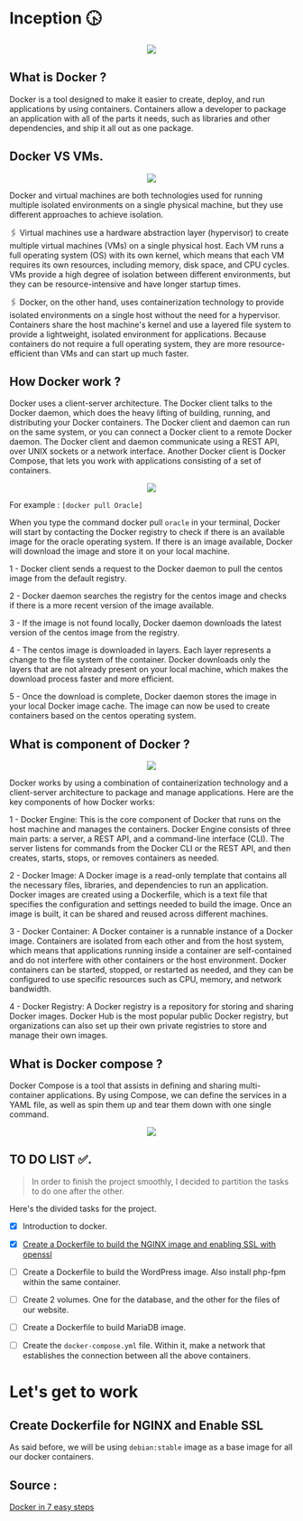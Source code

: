 # Inception 🕟
<p align="center">
<img src="https://alphaville.github.io/optimization-engine/img/docker.gif">
 </p>

## What is Docker ?

Docker is a tool designed to make it easier to create, deploy, and run applications by using containers. Containers allow a developer to package an application with all of the parts it needs, such as libraries and other dependencies, and ship it all out as one package.

## Docker VS VMs.

<p align="center">
 <img src="https://assets-global.website-files.com/5efc3ccdb72aaa7480ec8179/5f03f585f55f79c8b17ae7d2_containers-blog.png">
</p>

Docker and virtual machines are both technologies used for running multiple isolated environments on a single physical machine, but they use different approaches to achieve isolation.

🖇 Virtual machines use a hardware abstraction layer (hypervisor) to create multiple virtual machines (VMs) on a single physical host. Each VM runs a full operating system (OS) with its own kernel, which means that each VM requires its own resources, including memory, disk space, and CPU cycles. VMs provide a high degree of isolation between different environments, but they can be resource-intensive and have longer startup times.

🖇 Docker, on the other hand, uses containerization technology to provide isolated environments on a single host without the need for a hypervisor. Containers share the host machine's kernel and use a layered file system to provide a lightweight, isolated environment for applications. Because containers do not require a full operating system, they are more resource-efficient than VMs and can start up much faster.

## How Docker work ?

Docker uses a client-server architecture. The Docker client talks to the Docker daemon, which does the heavy lifting of building, running, and distributing your Docker containers. The Docker client and daemon can run on the same system, or you can connect a Docker client to a remote Docker daemon. The Docker client and daemon communicate using a REST API, over UNIX sockets or a network interface. Another Docker client is Docker Compose, that lets you work with applications consisting of a set of containers.

<p align="center">
<img src="https://miro.medium.com/max/1400/0*c9ljD66NqkOhhK_f">
</p>

For example : `[docker pull Oracle]`

When you type the command docker pull `oracle` in your terminal, Docker will start by contacting the Docker registry to check if there is an available image for the oracle operating system. If there is an image available, Docker will download the image and store it on your local machine.

1 - Docker client sends a request to the Docker daemon to pull the centos image from the default registry.<br>

2 - Docker daemon searches the registry for the centos image and checks if there is a more recent version of the image available.<br>

3 - If the image is not found locally, Docker daemon downloads the latest version of the centos image from the registry.<br>

4 - The centos image is downloaded in layers. Each layer represents a change to the file system of the container. Docker downloads only the layers that    				are not already present on your local machine, which makes the download process faster and more efficient.<br>
 
5 - Once the download is complete, Docker daemon stores the image in your local Docker image cache. The image can now be used to create containers based on the centos operating system.<br>
 

## What is component of Docker ?

<p align="center">
 <img src="https://miro.medium.com/max/678/1*uGdDnHQq6NVMcSO0DKAVAw.png">
 </p>

Docker works by using a combination of containerization technology and a client-server architecture to package and manage applications. Here are the key components of how Docker works:

1 - Docker Engine: This is the core component of Docker that runs on the host machine and manages the containers. Docker Engine consists of three main parts: a server, a REST API, and a command-line interface (CLI). The server listens for commands from the Docker CLI or the REST API, and then creates, starts, stops, or removes containers as needed.

2 - Docker Image: A Docker image is a read-only template that contains all the necessary files, libraries, and dependencies to run an application. Docker images are created using a Dockerfile, which is a text file that specifies the configuration and settings needed to build the image. Once an image is built, it can be shared and reused across different machines.

3 - Docker Container: A Docker container is a runnable instance of a Docker image. Containers are isolated from each other and from the host system, which means that applications running inside a container are self-contained and do not interfere with other containers or the host environment. Docker containers can be started, stopped, or restarted as needed, and they can be configured to use specific resources such as CPU, memory, and network bandwidth.

4 - Docker Registry: A Docker registry is a repository for storing and sharing Docker images. Docker Hub is the most popular public Docker registry, but organizations can also set up their own private registries to store and manage their own images.

## What is Docker compose ?

Docker Compose is a tool that assists in defining and sharing multi-container applications. By using Compose, we can define the services in a YAML file, as well as spin them up and tear them down with one single command.

<p align="center">
<img src="https://blogger.googleusercontent.com/img/b/R29vZ2xl/AVvXsEivco_6jo5d9c71_Usoq8-JAOS7Qqk0Z9b2xexVeR_nMMiScGJvaIXCw2t-GpSYxw4f3a0VYEMM8Sog7kduAz5X6qT8REnUGSjyh4SS1H1a-w6uME-fFhEz4uU09WvMNs3CumEuYHPmlxGn2bk1EiLGTw6eaZAXFXJk_q2qBBpGMXs8m_i7Oo_8e8-D/s2986/Flowchart.jpg">
</p>

## TO DO LIST ✅.
> In order to finish the project smoothly, I decided to partition the tasks to do one after the other.

Here's the divided tasks for the project.
- [x] Introduction to docker.
- [x] [Create a Dockerfile to build the NGINX image and enabling SSL with openssl](#create-dockerfile-for-nginx-and-enable-ssl)
- [ ] Create a Dockerfile to build the WordPress image. Also install php-fpm within the same container.
- [ ] Create 2 volumes. One for the database, and the other for the files of our website.
- [ ] Create a Dockerfile to build MariaDB image.
- [ ] Create the `docker-compose.yml` file. Within it, make a network that establishes the connection between all the above containers.


# Let's get to work
## Create Dockerfile for NGINX and Enable SSL
As said before, we will be using `debian:stable` image as a base image for all our docker containers.

## Source :

<a href="https://www.youtube.com/watch?v=gAkwW2tuIqE">Docker in 7 easy steps</a>

